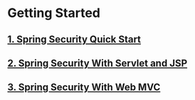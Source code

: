 # Getting Started

## [1. Spring Security Quick Start](01-spring-security-quick-start/README.md)

## [2. Spring Security With Servlet and JSP](02-spring-security-with-servlet-and-jsp/README.md)

## [3. Spring Security With Web MVC](03-spring-security-with-web-mvc/README.md)

